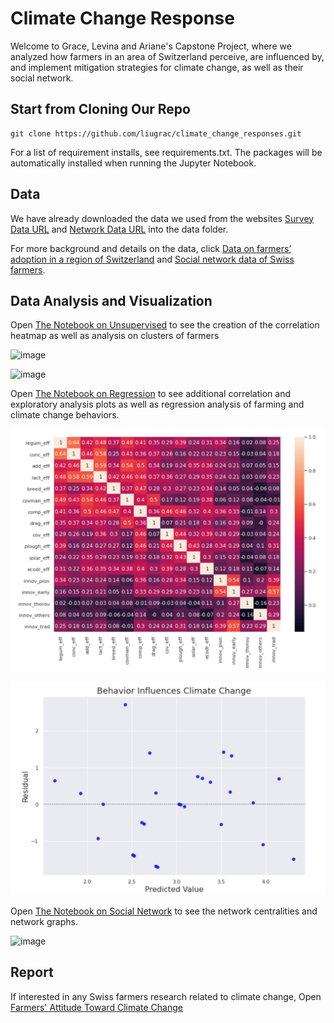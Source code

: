 # Climate Change Response

Welcome to Grace, Levina and Ariane's Capstone Project, where we analyzed how farmers in an area of Switzerland perceive, are influenced by, and implement mitigation strategies for climate change, as well as their social network. 

## Start from Cloning Our Repo
```
git clone https://github.com/liugrac/climate_change_responses.git
```

For a list of requirement installs, see requirements.txt. The packages will be automatically installed when running the Jupyter Notebook. 

## Data
We have already downloaded the data we used from the websites [Survey Data URL](https://www.research-collection.ethz.ch/handle/20.500.11850/383116) and [Network Data URL](https://www.research-collection.ethz.ch/handle/20.500.11850/458053) into the data folder. 

For more background and details on the data, click [Data on farmers’ adoption in a region of Switzerland](https://www.sciencedirect.com/science/article/pii/S2352340920303048#!) and [Social network data of Swiss farmers](https://www.sciencedirect.com/science/article/pii/S2352340921001827#tbl0001). 

## Data Analysis and Visualization
Open [The Notebook on Unsupervised](https://github.com/liugrac/climate_change_responses/blob/main/Exploratory%20%26%20Cluster%20Analysis.ipynb) to see the creation of the correlation heatmap as well as analysis on clusters of farmers


![image](https://user-images.githubusercontent.com/100817549/207014148-4b84ddde-74ae-4a08-a0df-6b29428a9141.png)

![image](https://user-images.githubusercontent.com/100817549/207013933-10a3b116-76bc-4d33-88a0-a25469544dfb.png)

Open [The Notebook on Regression](https://github.com/liugrac/climate_change_responses/blob/main/Exploratory%20%26%20Regression%20Analysis.ipynb) to see additional correlation and exploratory analysis plots as well as regression analysis of farming and climate change behaviors.

![image](https://github.com/liugrac/climate_change_responses/blob/main/Visualization%20Output/Correlation2.png)

![image](https://github.com/liugrac/climate_change_responses/blob/main/Visualization%20Output/Residuals.png)

Open [The Notebook on Social Network](https://github.com/liugrac/climate_change_responses/blob/main/Farmers%20Social%20Network.ipynb) to see the network centralities and network graphs. 

![image](https://user-images.githubusercontent.com/100817549/207014279-7f55dc49-569c-48e2-8b9a-d92f1d921f97.png)

## Report 
If interested in any Swiss farmers research related to climate change, Open [Farmers' Attitude Toward Climate Change](https://docs.google.com/document/d/1o_4T2IED1FVEroiMXwNL_9TwP6zSUL9V3GZGI_JMUzA/edit?usp=sharing)
